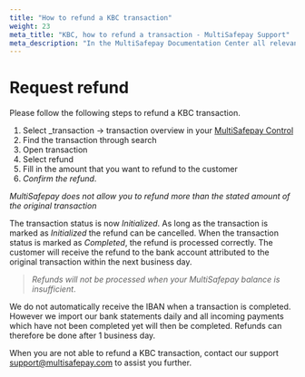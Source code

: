 ```yaml
---
title: "How to refund a KBC transaction"
weight: 23
meta_title: "KBC, how to refund a transaction - MultiSafepay Support"
meta_description: "In the MultiSafepay Documentation Center all relevant information regarding our Plugins and API. As well as Support pages for Payment Method, Tools and General Questions. You can also find the contact details of our Support Team and Integration Team."
---
```

# Request refund
Please follow the following steps to refund a KBC transaction.

1. Select _transaction -> transaction overview in your [MultiSafepay Control](https://merchant.multisafepay.com/)
2. Find the transaction through search
3. Open transaction
4. Select refund
5. Fill in the amount that you want to refund to the customer  
6. _Confirm the refund_.

_MultiSafepay does not allow you to refund more than the stated amount of the original transaction_


The transaction status is now _Initialized_. As long as the transaction is marked as _Initialized_ the refund can be cancelled.
When the transaction status is marked as _Completed_, the refund is processed correctly.
The customer will receive the refund to the bank account attributed to the original transaction within the next business day.

>_Refunds will not be processed when your MultiSafepay balance is insufficient_.

We do not automatically receive the IBAN when a transaction is completed.
However we import our bank statements daily and all incoming payments which have not been completed yet will then be completed.
Refunds can therefore be done after 1 business day.

When you are not able to refund a KBC transaction, contact our support <support@multisafepay.com> to assist you further.

